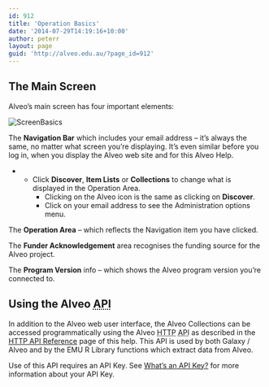 ```yaml
---
id: 912
title: 'Operation Basics'
date: '2014-07-29T14:19:16+10:00'
author: peterr
layout: page
guid: 'http://alveo.edu.au/?page_id=912'
---
```


## **The Main Screen**

Alveo’s main screen has four important elements:

![ScreenBasics](http://bigasc.science.mq.edu.au/wp-content/uploads/2014/07/ScreenBasics.png)

The **Navigation Bar** which includes your email address – it’s always the same, no matter what screen you’re displaying. It’s even similar before you log in, when you display the Alveo web site and for this Alveo Help.

- - Click **Discover**, **Item Lists** or **Collections** to change what is displayed in the Operation Area.
    - Clicking on the Alveo icon is the same as clicking on **Discover**.
    - Click on your email address to see the Administration options menu.

The **Operation Area** – which reflects the Navigation item you have clicked.

The **Funder Acknowledgement** area recognises the funding source for the Alveo project.

The **Program Version** info – which shows the Alveo program version you’re connected to.

## **Using the Alveo <abbr title="Application Programming Interface">API</abbr>**

In addition to the Alveo web user interface, the Alveo Collections can be accessed programmatically using the Alveo <abbr title="HyperText Transfer Protocol">HTTP</abbr> <abbr title="Application Programming Interface">API</abbr> as described in the [HTTP API Reference](http://alveo.edu.au/alveo-help/http-api-reference/) page of this help. This API is used by both Galaxy / Alveo and by the EMU R Library functions which extract data from Alveo.

Use of this API requires an API Key. See [What’s an API Key?](http://alveo.edu.au/alveo-help/getting-access-to-alveo-and-galaxy/whats-an-api-key/ "What's an API Key?") for more information about your API Key.